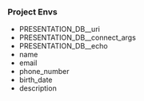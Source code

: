 ### Project Envs

- PRESENTATION_DB\_\_uri
- PRESENTATION_DB\_\_connect_args
- PRESENTATION_DB\_\_echo
- name
- email
- phone_number
- birth_date
- description
